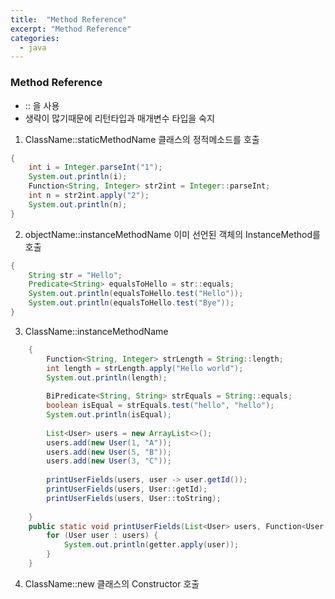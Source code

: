 ```yaml
---
title:  "Method Reference"
excerpt: "Method Reference"
categories:
  - java
---
```

### Method Reference
- :: 을 사용
- 생략이 많기때문에 리턴타입과 매개변수 타입을 숙지

1. ClassName::staticMethodName
클래스의 정적메소드를 호출
```java
{
    int i = Integer.parseInt("1");
    System.out.println(i);
    Function<String, Integer> str2int = Integer::parseInt;
    int n = str2int.apply("2");
    System.out.println(n);
}
```

2. objectName::instanceMethodName
이미 선언된 객체의 InstanceMethod를 호출
```java
{
    String str = "Hello";
    Predicate<String> equalsToHello = str::equals;
    System.out.println(equalsToHello.test("Hello"));
    System.out.println(equalsToHello.test("Bye"));
}
```

3. ClassName::instanceMethodName
```java
    {
        Function<String, Integer> strLength = String::length;
        int length = strLength.apply("Hello world");
        System.out.println(length);
    
        BiPredicate<String, String> strEquals = String::equals;
        boolean isEqual = strEquals.test("hello", "hello");
        System.out.println(isEqual);
    
        List<User> users = new ArrayList<>();
        users.add(new User(1, "A"));
        users.add(new User(5, "B"));
        users.add(new User(3, "C"));
    
        printUserFields(users, user -> user.getId());
        printUserFields(users, User::getId);
        printUserFields(users, User::toString);
            
    }
    public static void printUserFields(List<User> users, Function<User, Object> getter) {
        for (User user : users) {
            System.out.println(getter.apply(user));
        }
    }
```
4. ClassName::new
클래스의 Constructor 호출
```java

```



